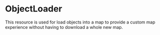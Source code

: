 # ObjectLoader
This resource is used for load objects into a map to provide a custom map experience without having to download a whole new map.

